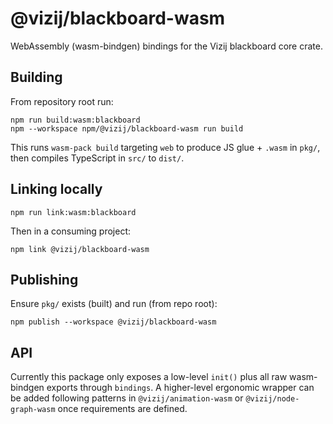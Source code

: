 # @vizij/blackboard-wasm

WebAssembly (wasm-bindgen) bindings for the Vizij blackboard core crate.

## Building

From repository root run:

```
npm run build:wasm:blackboard
npm --workspace npm/@vizij/blackboard-wasm run build
```

This runs `wasm-pack build` targeting `web` to produce JS glue + `.wasm` in `pkg/`, then compiles TypeScript in `src/` to `dist/`.

## Linking locally

```
npm run link:wasm:blackboard
```

Then in a consuming project:

```
npm link @vizij/blackboard-wasm
```

## Publishing

Ensure `pkg/` exists (built) and run (from repo root):

```
npm publish --workspace @vizij/blackboard-wasm
```

## API

Currently this package only exposes a low-level `init()` plus all raw wasm-bindgen exports through `bindings`. A higher-level ergonomic wrapper can be added following patterns in `@vizij/animation-wasm` or `@vizij/node-graph-wasm` once requirements are defined.

